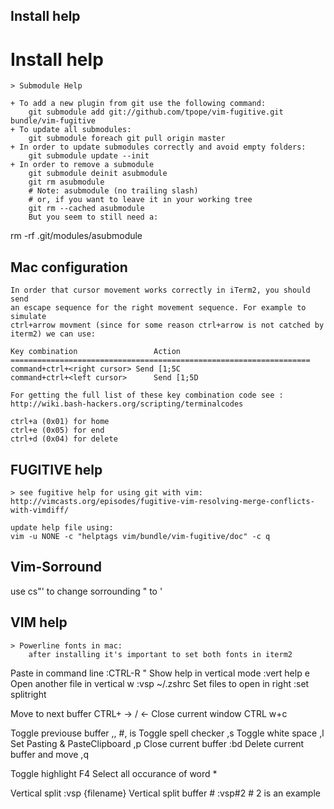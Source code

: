 ## Install help

# Install help
	> Submodule Help
	
	+ To add a new plugin from git use the following command:
		git submodule add git://github.com/tpope/vim-fugitive.git bundle/vim-fugitive
	+ To update all submodules:
		git submodule foreach git pull origin master
	+ In order to update submodules correctly and avoid empty folders:
		git submodule update --init
	+ In order to remove a submodule
		git submodule deinit asubmodule
		git rm asubmodule
		# Note: asubmodule (no trailing slash)
		# or, if you want to leave it in your working tree
		git rm --cached asubmodule
		But you seem to still need a:

rm -rf .git/modules/asubmodule
## Mac configuration
	In order that cursor movement works correctly in iTerm2, you should send
	an escape sequence for the right movement sequence. For example to simulate
	ctrl+arrow movment (since for some reason ctrl+arrow is not catched by
	iterm2) we can use:
	
	Key combination					Action
	===================================================================
	command+ctrl+<right cursor>	Send [1;5C
	command+ctrl+<left cursor>		Send [1;5D

	For getting the full list of these key combination code see :
	http://wiki.bash-hackers.org/scripting/terminalcodes

	ctrl+a (0x01) for home 
	ctrl+e (0x05) for end 
	ctrl+d (0x04) for delete

## FUGITIVE help
	> see fugitive help for using git with vim:
	http://vimcasts.org/episodes/fugitive-vim-resolving-merge-conflicts-with-vimdiff/

	update help file using:
	vim -u NONE -c "helptags vim/bundle/vim-fugitive/doc" -c q

## Vim-Sorround
use cs"' to change sorrounding " to '

## VIM help
	> Powerline fonts in mac:
		after installing it's important to set both fonts in iterm2

Paste in command line				:CTRL-R "
Show help in vertical mode			:vert help e
Open another file in vertical w	:vsp ~/.zshrc
Set files to open in right			:set splitright

Move to next buffer					CTRL+ -> / <-
Close current window					CTRL w+c

Toggle previouse buffer				,,				#, is <leader>
Toggle spell checker					,s
Toggle white space					,l
Set Pasting & PasteClipboard		,p
Close current buffer					:bd
Delete current buffer and move	,q

Toggle highlight						F4
Select all occurance of word		*

Vertical split							:vsp {filename}
Vertical split buffer #				:vsp#2				# 2 is an example


